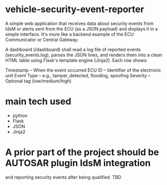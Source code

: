 # vehicle-security-event-reporter
A simple web application that receives data about security events from IdsM or alerts sent from the ECU (as a JSON payload) and displays it in a simple interface. It's more like a backend example of the ECU Communicator or Central Gateway.

A dashboard (/dashboard) shall read a log file of reported events (security_events.log), parses the JSON lines, and renders them into a clean HTML table using Flask's template engine (Jinja2).
Each row shows:

Timestamp – When the event occurred
ECU ID – Identifier of the electronic unit
Event Type – e.g., tamper_detected, flooding, spoofing
Severity – Optional tag (low/medium/high)

# main tech used
- python
- Flask
- JSON
- Jinja2

# A prior part of the project should be AUTOSAR plugin IdsM integration 
and reporting security events after being qualified. TBD